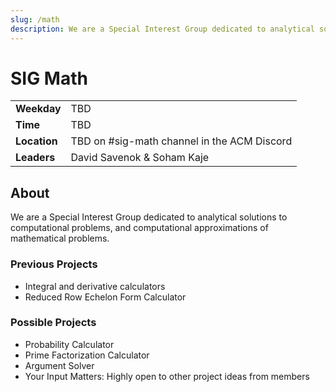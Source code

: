 ```yaml
---
slug: /math
description: We are a Special Interest Group dedicated to analytical solutions to computational problems, and computational approximations of mathematical problems.
---
```


# SIG Math

|              |                                             |
| ------------ | ------------------------------------------- |
| **Weekday**  | TBD                                         |
| **Time**     | TBD                                         |
| **Location** | TBD on #sig-math channel in the ACM Discord |
| **Leaders**  | David Savenok & Soham Kaje                  |

## About

We are a Special Interest Group dedicated to analytical solutions to computational problems, and computational approximations of mathematical problems.

### Previous Projects

- Integral and derivative calculators
- Reduced Row Echelon Form Calculator

### Possible Projects

- Probability Calculator
- Prime Factorization Calculator
- Argument Solver
- Your Input Matters: Highly open to other project ideas from members
